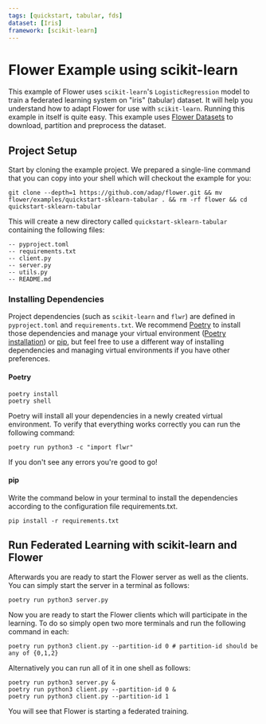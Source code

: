 ```yaml
---
tags: [quickstart, tabular, fds]
dataset: [Iris]
framework: [scikit-learn]
---
```


# Flower Example using scikit-learn

This example of Flower uses `scikit-learn`'s `LogisticRegression` model to train a federated learning system on
"iris" (tabular) dataset.
It will help you understand how to adapt Flower for use with `scikit-learn`.
Running this example in itself is quite easy. This example uses [Flower Datasets](https://flower.ai/docs/datasets/) to
download, partition and preprocess the dataset.

## Project Setup

Start by cloning the example project. We prepared a single-line command that you can copy into your shell which will checkout the example for you:

```shell
git clone --depth=1 https://github.com/adap/flower.git && mv flower/examples/quickstart-sklearn-tabular . && rm -rf flower && cd quickstart-sklearn-tabular
```

This will create a new directory called `quickstart-sklearn-tabular` containing the following files:

```shell
-- pyproject.toml
-- requirements.txt
-- client.py
-- server.py
-- utils.py
-- README.md
```

### Installing Dependencies

Project dependencies (such as `scikit-learn` and `flwr`) are defined in `pyproject.toml` and `requirements.txt`. We recommend [Poetry](https://python-poetry.org/docs/) to install those dependencies and manage your virtual environment ([Poetry installation](https://python-poetry.org/docs/#installation)) or [pip](https://pip.pypa.io/en/latest/development/), but feel free to use a different way of installing dependencies and managing virtual environments if you have other preferences.

#### Poetry

```shell
poetry install
poetry shell
```

Poetry will install all your dependencies in a newly created virtual environment. To verify that everything works correctly you can run the following command:

```shell
poetry run python3 -c "import flwr"
```

If you don't see any errors you're good to go!

#### pip

Write the command below in your terminal to install the dependencies according to the configuration file requirements.txt.

```shell
pip install -r requirements.txt
```

## Run Federated Learning with scikit-learn and Flower

Afterwards you are ready to start the Flower server as well as the clients. You can simply start the server in a terminal as follows:

```shell
poetry run python3 server.py
```

Now you are ready to start the Flower clients which will participate in the learning. To do so simply open two more terminals and run the following command in each:

```shell
poetry run python3 client.py --partition-id 0 # partition-id should be any of {0,1,2}
```

Alternatively you can run all of it in one shell as follows:

```shell
poetry run python3 server.py &
poetry run python3 client.py --partition-id 0 &
poetry run python3 client.py --partition-id 1
```

You will see that Flower is starting a federated training.
